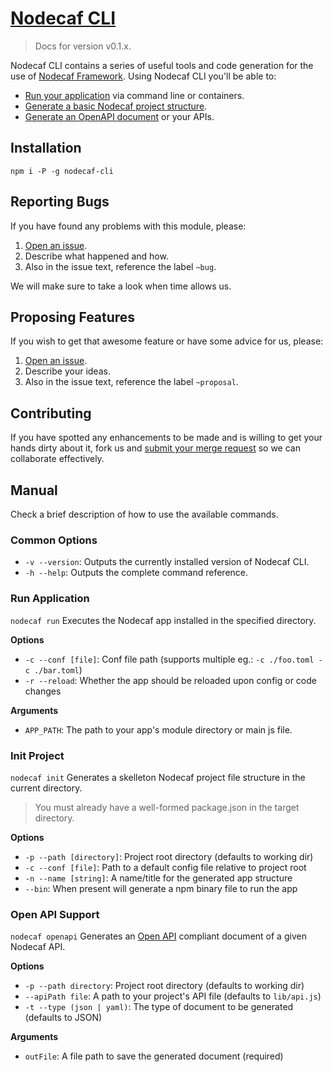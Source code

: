 # [Nodecaf CLI](https://gitlab.com/GCSBOSS/nodecaf-cli)

> Docs for version v0.1.x.

Nodecaf CLI contains a series of useful tools and code generation for the use
of [Nodecaf Framework](https://gitlab.com/GCSBOSS/nodecaf).
Using Nodecaf CLI you'll be able to:
- [Run your application](#running) via command line or containers.
- [Generate a basic Nodecaf project structure](#init-project).
- [Generate an OpenAPI document](#open-api-support) or your APIs.

## Installation

`npm i -P -g nodecaf-cli`

## Reporting Bugs
If you have found any problems with this module, please:

1. [Open an issue](https://gitlab.com/GCSBOSS/nodecaf-cli/issues/new).
2. Describe what happened and how.
3. Also in the issue text, reference the label `~bug`.

We will make sure to take a look when time allows us.

## Proposing Features
If you wish to get that awesome feature or have some advice for us, please:
1. [Open an issue](https://gitlab.com/GCSBOSS/nodecaf-cli/issues/new).
2. Describe your ideas.
3. Also in the issue text, reference the label `~proposal`.

## Contributing
If you have spotted any enhancements to be made and is willing to get your hands
dirty about it, fork us and
[submit your merge request](https://gitlab.com/GCSBOSS/nodecaf-cli/merge_requests/new)
so we can collaborate effectively.

## Manual
Check a brief description of how to use the available commands.

### Common Options

- `-v --version`: Outputs the currently installed version of Nodecaf CLI.
- `-h --help`: Outputs the complete command reference.

### Run Application

`nodecaf run` Executes the Nodecaf app installed in the specified directory.

**Options**

- `-c --conf [file]`: Conf file path (supports multiple eg.: `-c ./foo.toml -c ./bar.toml`)
- `-r --reload`: Whether the app should be reloaded upon config or code changes

**Arguments**

- `APP_PATH`: The path to your app's module directory or main js file.

### Init Project

`nodecaf init` Generates a skelleton Nodecaf project file structure in the current
directory.

> You must already have a well-formed package.json in the target directory.

**Options**

- `-p --path [directory]`: Project root directory (defaults to working dir)
- `-c --conf [file]`: Path to a default config file relative to project root
- `-n --name [string]`: A name/title for the generated app structure
- `--bin`: When present will generate a npm binary file to run the app

### Open API Support

`nodecaf openapi` Generates an [Open API](https://www.openapis.org/) compliant
document of a given Nodecaf API.

**Options**

- `-p --path directory`: Project root directory (defaults to working dir)
- `--apiPath file`: A path to your project's API file (defaults to `lib/api.js`)
- `-t --type (json | yaml)`: The type of document to be generated (defaults to JSON)

**Arguments**
- `outFile`: A file path to save the generated document (required)
